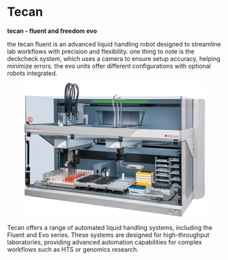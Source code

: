 # Tecan



**tecan - fluent and freedom evo**

the tecan fluent is an advanced liquid handling robot designed to streamline lab workflows with precision and flexibility. one thing to note is the deckcheck system, which uses a camera to ensure setup accuracy, helping minimize errors. the evo units offer different configurations with optional robots integrated.

<figure><img src="../../.gitbook/assets/image (820).png" alt=""><figcaption></figcaption></figure>

Tecan offers a range of automated liquid handling systems, including the Fluent and Evo series. These systems are designed for high-throughput laboratories, providing advanced automation capabilities for complex workflows such as HTS or genomics research.



